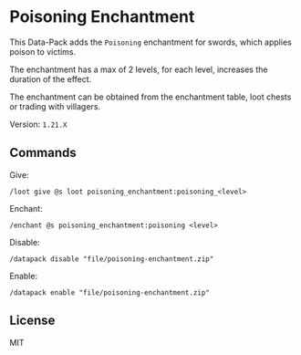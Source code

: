 # Poisoning Enchantment

This Data-Pack adds the `Poisoning` enchantment for swords, which applies poison to victims.

The enchantment has a max of 2 levels, for each level, increases the duration of the effect.

The enchantment can be obtained from the enchantment table, loot chests or trading with villagers.

Version: `1.21.X`

## Commands

Give:

```mcfunction
/loot give @s loot poisoning_enchantment:poisoning_<level>
```

Enchant:

```mcfunction
/enchant @s poisoning_enchantment:poisoning <level>
```

Disable:

```mcfunction
/datapack disable "file/poisoning-enchantment.zip"
```

Enable:

```mcfunction
/datapack enable "file/poisoning-enchantment.zip"
```

## License

MIT